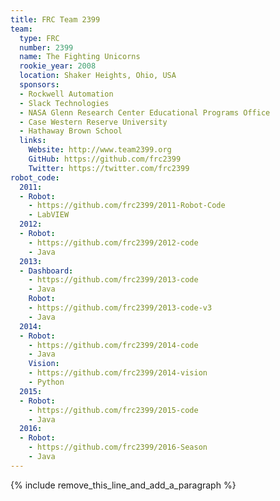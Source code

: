```yaml
---
title: FRC Team 2399
team:
  type: FRC
  number: 2399
  name: The Fighting Unicorns
  rookie_year: 2008
  location: Shaker Heights, Ohio, USA
  sponsors:
  - Rockwell Automation
  - Slack Technologies
  - NASA Glenn Research Center Educational Programs Office
  - Case Western Reserve University
  - Hathaway Brown School
  links:
    Website: http://www.team2399.org
    GitHub: https://github.com/frc2399
    Twitter: https://twitter.com/frc2399
robot_code:
  2011:
  - Robot:
    - https://github.com/frc2399/2011-Robot-Code
    - LabVIEW
  2012:
  - Robot:
    - https://github.com/frc2399/2012-code
    - Java
  2013:
  - Dashboard:
    - https://github.com/frc2399/2013-code
    - Java
    Robot:
    - https://github.com/frc2399/2013-code-v3
    - Java
  2014:
  - Robot:
    - https://github.com/frc2399/2014-code
    - Java
    Vision:
    - https://github.com/frc2399/2014-vision
    - Python
  2015:
  - Robot:
    - https://github.com/frc2399/2015-code
    - Java
  2016:
  - Robot:
    - https://github.com/frc2399/2016-Season
    - Java
---
```


{% include remove_this_line_and_add_a_paragraph %}